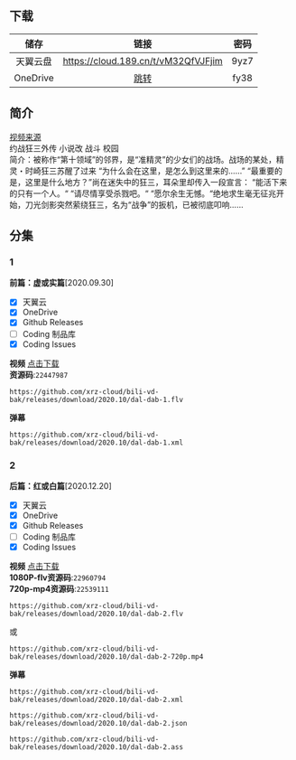 ## 下载

 储存 | 链接 | 密码
 :---: | :---: | :---: 
 天翼云盘 | https://cloud.189.cn/t/vM32QfVJFjim | 9yz7
 OneDrive | [跳转](https://xrzcloud-my.sharepoint.com/:f:/g/personal/xrz_xrzyun_ml/Ej0BRgyoyTtOrbPi4OkJXusB70kksbHxQyUU0KigHK4gvw?e=xi93m2) | fy38 

## 简介
[视频来源](https://www.bilibili.com/bangumi/media/md28229874/)  
约战狂三外传 小说改 战斗 校园  
简介：被称作“第⼗领域”的邻界，是“准精灵”的少⼥们的战场。战场的某处，精灵・时崎狂三苏醒了过来 “为什么会在这⾥，是怎么到这⾥来的……” “最重要的是，这⾥是什么地⽅？”尚在迷失中的狂三，⽿朵⾥却传⼊⼀段宣⾔： “能活下来的只有⼀个⼈。“ “请尽情享受杀戮吧。“ “愿尔余⽣⽆憾。“绝地求⽣毫⽆征兆开始，⼑光剑影突然萦绕狂三，名为“战争”的扳机，已被彻底叩响……  
## 分集
### 1
**前篇：虚或实篇**[2020.09.30]
- [x] 天翼云
- [x] OneDrive
- [x] Github Releases
- [ ] Coding 制品库
- [x] Coding Issues

**视频**   [点击下载](https://github.com/xrz-cloud/bili-vd-bak/releases/download/2020.10/dal-dab-1.flv)  
**资源码**:`22447987`  
```
https://github.com/xrz-cloud/bili-vd-bak/releases/download/2020.10/dal-dab-1.flv
```
**弹幕**
```
https://github.com/xrz-cloud/bili-vd-bak/releases/download/2020.10/dal-dab-1.xml
```
### 2
**后篇：红或白篇**[2020.12.20]
- [x] 天翼云
- [x] OneDrive
- [x] Github Releases
- [ ] Coding 制品库
- [x] Coding Issues

**视频**   [点击下载](https://github.com/xrz-cloud/bili-vd-bak/releases/download/2020.10/dal-dab-2.flv)  
**1080P-flv资源码**:`22960794`  
**720p-mp4资源码**:`22539111`  
```
https://github.com/xrz-cloud/bili-vd-bak/releases/download/2020.10/dal-dab-2.flv
```
或
```
https://github.com/xrz-cloud/bili-vd-bak/releases/download/2020.10/dal-dab-2-720p.mp4
```
**弹幕**
```
https://github.com/xrz-cloud/bili-vd-bak/releases/download/2020.10/dal-dab-2.xml
```
```
https://github.com/xrz-cloud/bili-vd-bak/releases/download/2020.10/dal-dab-2.json
```
```
https://github.com/xrz-cloud/bili-vd-bak/releases/download/2020.10/dal-dab-2.ass
```